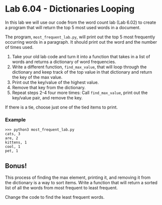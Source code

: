 # Lab 6.04 - Dictionaries Looping

In this lab we will use our code from the word count lab (Lab 6.02) to create a program that will return the top 5 most used words in a document. 

The program, `most_frequent_lab.py`, will print out the top 5 most frequently occurring words in a paragraph. It should print out the word and the number of times used. 

1. Take your old lab code and turn it into a function that takes in a list of words and returns a dictionary of word frequencies.
2. Write a different function, `find_max_value`, that will loop through the dictionary and keep track of the top value in that dictionary and return the key of the max value.
3. Print out the key/value of the highest value.
4. Remove that key from the dictionary. 
5. Repeat steps 2-4 four more times: Call `find_max_value`, print out the key/value pair, and remove the key.

If there is a tie, choose just one of the tied items to print. 

### Example

```
>>> python3 most_frequent_lab.py
cats, 3
are, 2
kittens, 1
cool, 1
pet, 1
```

## Bonus!
This process of finding the max element, printing it, and removing it from the dictionary is a way to sort items. Write a function that will return a sorted list of all the words from most frequent to least frequent. 

Change the code to find the least frequent words. 